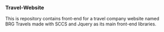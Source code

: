 ### Travel-Website
This is repository contains front-end for a travel company website named BRG Travels made with SCCS and Jquery as its main front-end libraries.
